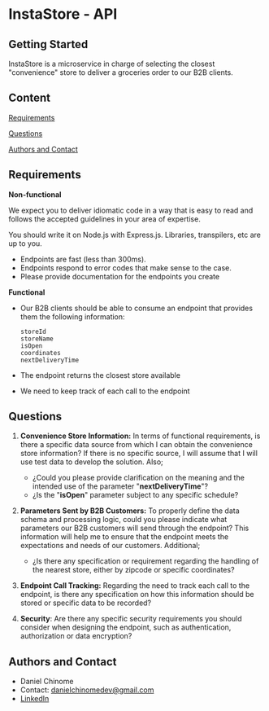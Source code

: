 # InstaStore - API

## Getting Started

InstaStore is a microservice in charge of selecting the closest "convenience" store to deliver a groceries order to our B2B clients.

## Content

[Requirements](#requirements)

[Questions](#questions)

[Authors and Contact](#authors-and-contact)

  
## Requirements

**Non-functional**

We expect you to deliver idiomatic code in a way that is easy to read and follows the accepted guidelines in your area of expertise.

You should write it on Node.js with Express.js. Libraries, transpilers, etc are up to you.

 - Endpoints are fast (less than 300ms).
 - Endpoints respond to error codes that make sense to the case.
 - Please provide documentation for the endpoints you create

**Functional**

 - Our B2B clients should be able to consume an endpoint that provides
   them the following information:

	```plaintext
	storeId
	storeName
	isOpen
	coordinates
	nextDeliveryTime
	```
    
 - The endpoint returns the closest store available
 - We need to keep track of each call to the endpoint

## Questions
  
1. **Convenience Store Information:** In terms of functional requirements, is there a specific data source from which I can obtain the convenience store information? If there is no specific source, I will assume that I will use test data to develop the solution. Also;

	- ¿Could you please provide clarification on the meaning and the intended use of the parameter "**nextDeliveryTime**"? 
	- ¿Is the "**isOpen**" parameter subject to any specific schedule?

  
2.  **Parameters Sent by B2B Customers:** To properly define the data schema and processing logic, could you please indicate what parameters our B2B customers will send through the endpoint? This information will help me to ensure that the endpoint meets the expectations and needs of our customers. Additional;

	  - ¿Is there any specification or requirement regarding the handling of the nearest store, either by zipcode or specific coordinates?

  
3.  **Endpoint Call Tracking:**  Regarding the need to track each call to the endpoint, is there any specification on how this information should be stored or specific data to be recorded?
  
4.  **Security**: Are there any specific security requirements you should consider when designing the endpoint, such as authentication, authorization or data encryption?

## Authors and Contact

- Daniel Chinome
- Contact: danielchinomedev@gmail.com
- [LinkedIn](https://www.linkedin.com/in/danielchinome/)